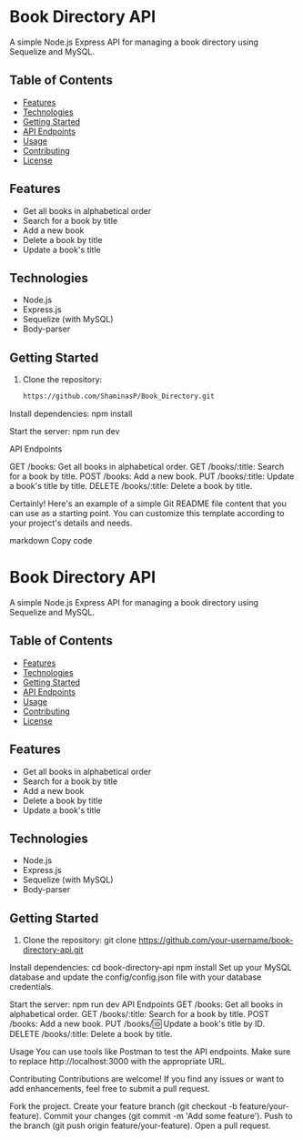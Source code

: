 # Book Directory API

A simple Node.js Express API for managing a book directory using Sequelize and MySQL.

## Table of Contents

- [Features](#features)
- [Technologies](#technologies)
- [Getting Started](#getting-started)
- [API Endpoints](#api-endpoints)
- [Usage](#usage)
- [Contributing](#contributing)
- [License](#license)

## Features

- Get all books in alphabetical order
- Search for a book by title
- Add a new book
- Delete a book by title
- Update a book's title

## Technologies

- Node.js
- Express.js
- Sequelize (with MySQL)
- Body-parser

## Getting Started

1. Clone the repository:
   ```sh
   https://github.com/ShaminasP/Book_Directory.git

  Install dependencies:
    npm install
    
  Start the server:
     npm run dev
     
 API Endpoints
 
GET /books: Get all books in alphabetical order.
GET /books/:title: Search for a book by title.
POST /books: Add a new book.
PUT /books/:title: Update a book's title by title.
DELETE /books/:title: Delete a book by title.    


Certainly! Here's an example of a simple Git README file content that you can use as a starting point. You can customize this template according to your project's details and needs.

markdown
Copy code
# Book Directory API

A simple Node.js Express API for managing a book directory using Sequelize and MySQL.

## Table of Contents

- [Features](#features)
- [Technologies](#technologies)
- [Getting Started](#getting-started)
- [API Endpoints](#api-endpoints)
- [Usage](#usage)
- [Contributing](#contributing)
- [License](#license)

## Features

- Get all books in alphabetical order
- Search for a book by title
- Add a new book
- Delete a book by title
- Update a book's title

## Technologies

- Node.js
- Express.js
- Sequelize (with MySQL)
- Body-parser

## Getting Started

1. Clone the repository:
   git clone https://github.com/your-username/book-directory-api.git
   
Install dependencies:
cd book-directory-api
npm install
Set up your MySQL database and update the config/config.json file with your database credentials.

Start the server:
npm run dev
API Endpoints
GET /books: Get all books in alphabetical order.
GET /books/:title: Search for a book by title.
POST /books: Add a new book.
PUT /books/:id: Update a book's title by ID.
DELETE /books/:title: Delete a book by title.


Usage
You can use tools like Postman to test the API endpoints. Make sure to replace http://localhost:3000 with the appropriate URL.

Contributing
Contributions are welcome! If you find any issues or want to add enhancements, feel free to submit a pull request.

Fork the project.
Create your feature branch (git checkout -b feature/your-feature).
Commit your changes (git commit -m 'Add some feature').
Push to the branch (git push origin feature/your-feature).
Open a pull request.
